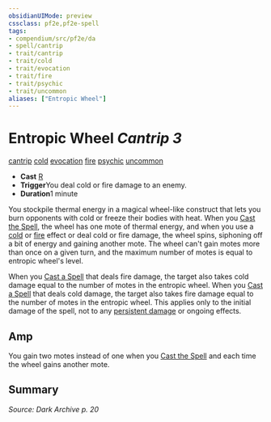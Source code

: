 ```yaml
---
obsidianUIMode: preview
cssclass: pf2e,pf2e-spell
tags:
- compendium/src/pf2e/da
- spell/cantrip
- trait/cantrip
- trait/cold
- trait/evocation
- trait/fire
- trait/psychic
- trait/uncommon
aliases: ["Entropic Wheel"]
---
```

# Entropic Wheel *Cantrip 3*   
[cantrip](/rules/traits/cantrip.md)  [cold](/rules/traits/cold.md)  [evocation](/rules/traits/evocation.md)  [fire](/rules/traits/fire.md)  [psychic](/rules/traits/psychic-da.md)  [uncommon](/rules/traits/uncommon.md)  

- **Cast** [R](/rules/core-rulebook/chapter-9-playing-the-game.md#Actions "Reaction") 
- **Trigger**You deal cold or fire damage to an enemy.
- **Duration**1 minute

You stockpile thermal energy in a magical wheel-like construct that lets you burn opponents with cold or freeze their bodies with heat. When you [Cast the Spell](/rules/actions/cast-a-spell.md), the wheel has one mote of thermal energy, and when you use a [cold](/rules/traits/cold.md) or [fire](/rules/traits/fire.md) effect or deal cold or fire damage, the wheel spins, siphoning off a bit of energy and gaining another mote. The wheel can't gain motes more than once on a given turn, and the maximum number of motes is equal to entropic wheel's level.

When you [Cast a Spell](/rules/actions/cast-a-spell.md) that deals fire damage, the target also takes cold damage equal to the number of motes in the entropic wheel. When you [Cast a Spell](/rules/actions/cast-a-spell.md) that deals cold damage, the target also takes fire damage equal to the number of motes in the entropic wheel. This applies only to the initial damage of the spell, not to any [persistent damage](/rules/conditions.md#Persistent%20Damage) or ongoing effects.

## Amp

You gain two motes instead of one when you [Cast the Spell](/rules/actions/cast-a-spell.md) and each time the wheel gains another mote.

## Summary

*Source: Dark Archive p. 20*